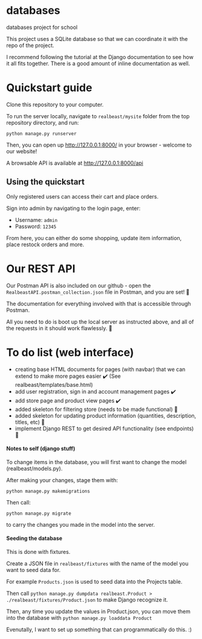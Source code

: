 # databases
databases project for school

This project uses a SQLite database so that we can coordinate it with the repo of the project. 

I recommend following the tutorial at the Django documentation to see how it all fits together. There is a good amount of inline documentation as well. 

# Quickstart guide

Clone this repository to your computer.

To run the server locally, navigate to `realbeast/mysite` folder from the top repository directory, and run: 

`python manage.py runserver`

Then, you can open up http://127.0.0.1:8000/ in your browser - welcome to our website!

A browsable API is available at http://127.0.0.1:8000/api

## Using the quickstart

Only registered users can access their cart and place orders.

Sign into admin by navigating to the login page, enter:

- Username: `admin`
- Password: `12345`

From here, you can either do some shopping, update item information, place restock orders and more. 

# Our REST API

Our Postman API is also included on our github - open the `RealbeastAPI.postman_collection.json` file in Postman, and you are set! :rocket:

The documentation for everything involved with that is accessible through Postman. 

All you need to do is boot up the local server as instructed above, and all of the requests in it should work flawlessly. :tada:

# To do list (web interface)
- creating base HTML documents for pages (with navbar) that we can extend to make more pages easier :heavy_check_mark: (See realbeast/templates/base.html)
- add user registration, sign in and account management pages :heavy_check_mark:
- add store page and product view pages :heavy_check_mark:
- added skeleton for filtering store (needs to be made functional) :arrows_counterclockwise:
- added skeleton for updating product information (quantities, description, titles, etc) :arrows_counterclockwise:
- implement Django REST to get desired API functionality (see endpoints) :arrows_counterclockwise:


#### Notes to self (django stuff)

To change items in the database, you will first want to change the model (realbeast/models.py). 

After making your changes, stage them with: 

`python manage.py makemigrations`

Then call:

`python manage.py migrate`

to carry the changes you made in the model into the server.

#### Seeding the database

This is done with fixtures. 

Create a JSON file in `realbeast/fixtures` with the name of the model you want to seed data for. 

For example `Products.json` is used to seed data into the Projects table. 

Then call `python manage.py dumpdata realbeast.Product > ./realbeast/fixtures/Product.json` to make Django recognize it. 

Then, any time you update the values in Product.json, you can move them into the database with  `python manage.py loaddata Product`

Evenutally, I want to set up something that can programmatically do this. :) 

